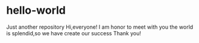 # hello-world
Just another repository
Hi,everyone!
I am honor to meet with you 
the world is splendid,so we have create our success
Thank you!
